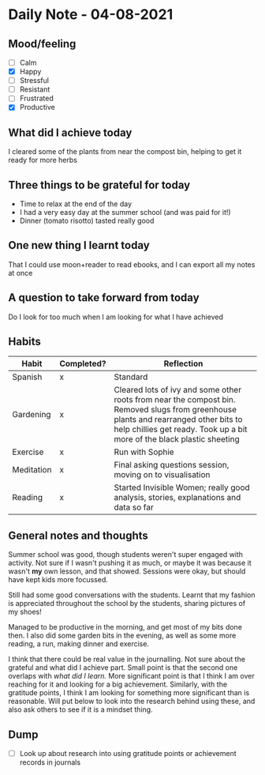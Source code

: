 # Daily Note - 04-08-2021

## Mood/feeling
- [ ] Calm 
- [x]  Happy 
- [ ]  Stressful 
- [ ]  Resistant
- [ ]  Frustrated
- [x]  Productive

## What did I achieve today
I cleared some of the plants from near the compost bin, helping to get it ready for more herbs

## Three things to be grateful for today
- Time to relax at the end of the day
- I had a very easy day at the summer school (and was paid for it!)
- Dinner (tomato risotto) tasted really good
	
## One new thing I learnt today
That I could use moon+reader to read ebooks, and I can export all my notes at once

## A question to take forward from today
Do I look for too much when I am looking for what I have achieved


## Habits
Habit | Completed? | Reflection
-----| ------------|---------
Spanish |x| Standard
Gardening |x| Cleared lots of ivy and some other roots from near the compost bin. Removed slugs from greenhouse plants and rearranged other bits to help chillies get ready. Took up a bit more of the black plastic sheeting
Exercise |x| Run with Sophie
Meditation |x| Final asking questions session, moving on to visualisation
Reading |x| Started Invisible Women; really good analysis, stories, explanations and data so far


## General notes and thoughts
Summer school was good, though students weren't super engaged with activity. Not sure if I wasn't pushing it as much, or maybe it was because it wasn't **my** own lesson, and that showed. Sessions were okay, but should have kept kids more focussed.

Still had some good conversations with the students. Learnt that my fashion is appreciated throughout the school by the students, sharing pictures of my shoes! 

Managed to be productive in the morning, and get most of my bits done then. I also did some garden bits in the evening, as well as some more reading, a run, making dinner and exercise.

I think that there could be real value in the journalling. Not sure about the grateful and what did I achieve part. Small point is that the second one overlaps with *what did I learn.* More significant point is that I think I am over reaching for it and looking for a big achievement. Similarly, with the gratitude points, I think I am looking for something more significant than is reasonable. Will put below to look into the research behind using these, and also ask others to see if it is a mindset thing.

## Dump
- [ ]  Look up about research into using gratitude points or achievement records in journals